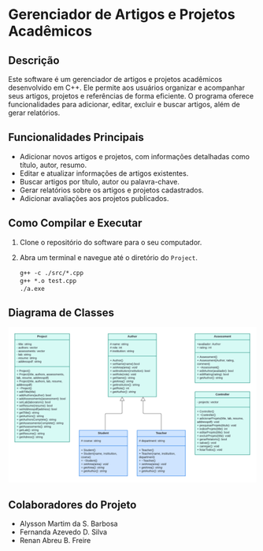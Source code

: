 # Gerenciador de Artigos e Projetos Acadêmicos

## Descrição

Este software é um gerenciador de artigos e projetos acadêmicos desenvolvido em C++. Ele permite aos usuários organizar e acompanhar seus artigos, projetos e referências de forma eficiente. O programa oferece funcionalidades para adicionar, editar, excluir e buscar artigos, além de gerar relatórios.

## Funcionalidades Principais

- Adicionar novos artigos e projetos, com informações detalhadas como título, autor, resumo.
- Editar e atualizar informações de artigos existentes.
- Buscar artigos por título, autor ou palavra-chave.
- Gerar relatórios sobre os artigos e projetos cadastrados.
- Adicionar avaliações aos projetos publicados.

## Como Compilar e Executar

1. Clone o repositório do software para o seu computador.

2. Abra um terminal e navegue até o diretório do `Project`.

   ```
   g++ -c ./src/*.cpp
   g++ *.o test.cpp  
   ./a.exe
   ```


## Diagrama de Classes

<img src="./Project/data/diagrama-uml.png" style="zoom:50%;" />

## Colaboradores do Projeto

- Alysson Martim da S. Barbosa
- Fernanda Azevedo D. Silva
- Renan Abreu B. Freire